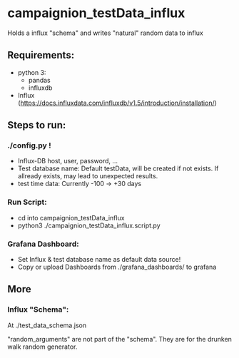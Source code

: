 # campaignion_testData_influx
Holds a influx "schema" and writes "natural" random data to influx

## Requirements:
- python 3:
  - pandas
  - influxdb
- Influx (https://docs.influxdata.com/influxdb/v1.5/introduction/installation/)
## Steps to run:
### ./config.py !
- Influx-DB host, user, password, ...
- Test database name: Default testData, will be created if not exists. If allready exists, may lead to unexpected results.
- test time data: Currently -100 -> +30 days
### Run Script:
- cd into campaignion_testData_influx
- python3 ./campaignion_testData_influx.script.py
### Grafana Dashboard:
- Set Influx & test database name as default data source!
- Copy or upload Dashboards from ./grafana_dashboards/ to grafana
## More
### Influx "Schema":
At ./test_data_schema.json

"random_arguments" are not part of the "schema". They are for the drunken walk random generator.



